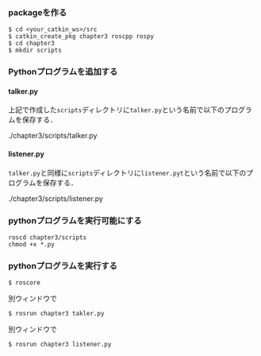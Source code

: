 ### packageを作る

```shell
$ cd <your_catkin_ws>/src
$ catkin_create_pkg chapter3 roscpp rospy
$ cd chapter3
$ mkdir scripts
```

### Pythonプログラムを追加する

#### talker.py

上記で作成した`scripts`ディレクトリに`talker.py`という名前で以下のプログラムを保存する．

./chapter3/scripts/talker.py

#### listener.py

`talker.py`と同様に`scripts`ディレクトリに`listener.pyt`という名前で以下のプログラムを保存する．

./chapter3/scripts/listener.py

### pythonプログラムを実行可能にする

```shell
roscd chapter3/scripts
chmod +x *.py
```

### pythonプログラムを実行する

```shell
$ roscore
```
別ウィンドウで
```shell
$ rosrun chapter3 takler.py
```
別ウィンドウで
```shell
$ rosrun chapter3 listener.py
```
